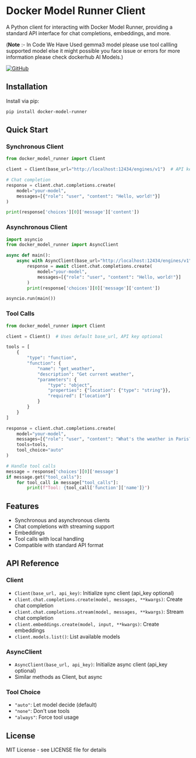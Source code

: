 # Docker Model Runner Client

A Python client for interacting with Docker Model Runner, providing a standard API interface for chat completions, embeddings, and more.

(**Note** :- In Code We Have Used gemma3 model please use tool callling supported model else it might possible you face issue or errors for more information please check dockerhub AI Models.)

[![GitHub](https://img.shields.io/badge/GitHub-Repository-blue)](https://github.com/AIMLDev726/docker_model_runner_python_client)

## Installation

Install via pip:

```bash
pip install docker-model-runner
```

## Quick Start

### Synchronous Client

```python
from docker_model_runner import Client

client = Client(base_url="http://localhost:12434/engines/v1")  # API key optional

# Chat completion
response = client.chat.completions.create(
    model="your-model",
    messages=[{"role": "user", "content": "Hello, world!"}]
)

print(response['choices'][0]['message']['content'])
```

### Asynchronous Client

```python
import asyncio
from docker_model_runner import AsyncClient

async def main():
    async with AsyncClient(base_url="http://localhost:12434/engines/v1") as client:  # API key optional
        response = await client.chat.completions.create(
            model="your-model",
            messages=[{"role": "user", "content": "Hello, world!"}]
        )
        print(response['choices'][0]['message']['content'])

asyncio.run(main())
```

### Tool Calls

```python
from docker_model_runner import Client

client = Client()  # Uses default base_url, API key optional

tools = [
    {
        "type": "function",
        "function": {
            "name": "get_weather",
            "description": "Get current weather",
            "parameters": {
                "type": "object",
                "properties": {"location": {"type": "string"}},
                "required": ["location"]
            }
        }
    }
]

response = client.chat.completions.create(
    model="your-model",
    messages=[{"role": "user", "content": "What's the weather in Paris?"}],
    tools=tools,
    tool_choice="auto"
)

# Handle tool calls
message = response['choices'][0]['message']
if message.get("tool_calls"):
    for tool_call in message["tool_calls"]:
        print(f"Tool: {tool_call['function']['name']}")
```

## Features

- Synchronous and asynchronous clients
- Chat completions with streaming support
- Embeddings
- Tool calls with local handling
- Compatible with standard API format

## API Reference

### Client

- `Client(base_url, api_key)`: Initialize sync client (api_key optional)
- `client.chat.completions.create(model, messages, **kwargs)`: Create chat completion
- `client.chat.completions.stream(model, messages, **kwargs)`: Stream chat completion
- `client.embeddings.create(model, input, **kwargs)`: Create embeddings
- `client.models.list()`: List available models

### AsyncClient

- `AsyncClient(base_url, api_key)`: Initialize async client (api_key optional)
- Similar methods as Client, but async

### Tool Choice

- `"auto"`: Let model decide (default)
- `"none"`: Don't use tools
- `"always"`: Force tool usage

## License

MIT License - see LICENSE file for details
